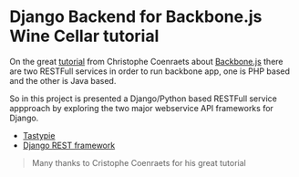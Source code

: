 Django Backend for Backbone.js Wine Cellar tutorial
====================================================

On the great [tutorial](http://coenraets.org/blog/2011/12/backbone-js-wine-cellar-tutorial-part-1-getting-started/)
from Christophe Coenraets about [Backbone.js](http://backbonejs.org) there
are two RESTFull services in order to run backbone app, one is PHP based
and the other is Java based. 

So in this project is presented a Django/Python based RESTFull service
appproach by exploring the two major webservice API frameworks for Django.

* [Tastypie](http://tastypieapi.org)
* [Django REST framework](http://django-rest-framework.org)


> Many thanks to Cristophe Coenraets for his great tutorial

